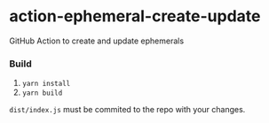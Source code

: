 # action-ephemeral-create-update
GitHub Action to create and update ephemerals

### Build

1. `yarn install`
2. `yarn build`

`dist/index.js` must be commited to the repo with your changes.